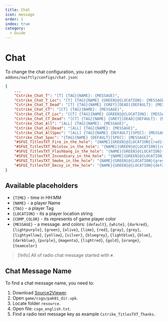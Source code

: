 ```yaml
---
title: Chat
icon: message
order: 1
index: true
category:
  - Guide
---
```


# Chat

To change the chat configuration, you can modify the `addons/swiftly/configs/chat.json`:

```json title="chat.json"
{
    ...
    "Cstrike_Chat_T": "[T] {TAG}{NAME}: {MESSAGE}",
    "Cstrike_Chat_T_Loc": "[T] {TAG}{NAME} {GREEN}@{LOCATION}: {MESSAGE}",
    "Cstrike_Chat_T_Dead": "[T] {TAG}{NAME} {GREY}[DEAD]{DEFAULT}: {MESSAGE}",
    "Cstrike_Chat_CT": "[CT] {TAG}{NAME}: {MESSAGE}",
    "Cstrike_Chat_CT_Loc": "[CT] {TAG}{NAME} {GREEN}@{LOCATION}: {MESSAGE}",
    "Cstrike_Chat_CT_Dead": "[CT] {TAG}{NAME} {GREY}[DEAD]{DEFAULT}: {MESSAGE}",
    "Cstrike_Chat_All": "[ALL] {TAG}{NAME}: {MESSAGE}",
    "Cstrike_Chat_AllDead": "[ALL] {TAG}{NAME}: {MESSAGE}",
    "Cstrike_Chat_AllSpec": "[ALL] {TAG}{NAME} {DEFAULT}[SPEC]: {MESSAGE}",
    "Cstrike_Chat_Spec": "{TAG}{NAME} {DEFAULT}[SPEC]: {MESSAGE}",
    "#SFUI_TitlesTXT_Fire_in_the_hole": "{NAME}{GREEN}@{LOCATION}{red}➟ HE Grenade!",
    "#SFUI_TitlesTXT_Molotov_in_the_hole": "{NAME}{GREEN}@{LOCATION}{red}➟ Molotov!",
    "#SFUI_TitlesTXT_Flashbang_in_the_hole": "{NAME}{GREEN}@{LOCATION}{blue}➟ Flashbang!",
    "#SFUI_TitlesTXT_Incendiary_in_the_hole": "{NAME}{GREEN}@{LOCATION}{red}➟ Incendiary!",
    "#SFUI_TitlesTXT_Smoke_in_the_hole": "{NAME}{GREEN}@{LOCATION}{grey}➟ Smooke!",
    "#SFUI_TitlesTXT_Decoy_in_the_hole": "{NAME}{GREEN}@{LOCATION}{default}➟ Decoy!"
}
```
## Available placeholders
 - `{TIME}` - time in HH:MM
 - `{NAME}` - a player Name
 - `{TAG}` - a player Tag
 - `{LOCATION}` - its a player location string
 - `{COMP_COLOR}` - its represents of game player color
 - `{MESSAGE}` - a message.
 and colors:
 `{default}`, `{white}`, `{darkred}`,  `{lightpurple}`, `{green}`, `{olive}`, `{lime}`, `{red}`, `{gray}`, `{grey}`, `{lightyellow}`, `{yellow}`, `{silver}`, `{bluegrey}`, `{lightblue}`, `{blue}`, `{darkblue}`, `{purple}`, `{magenta}`, `{lightred}`, `{gold}`, `{orange}`,`{teamcolor}`

> [!info]
> All of radio chat message started with `#`.

## Chat Message Name

To find a chat message name, you need to:

1. Download [Source2Viewer](https://valveresourceformat.github.io/).
2. Open `game/csgo/pak01_dir.vpk`.
3. Locate folder `resource`.
4. Open file: `csgo_english.txt`.
5. Find a radio text message key as example `Cstrike_TitlesTXT_Thanks`.